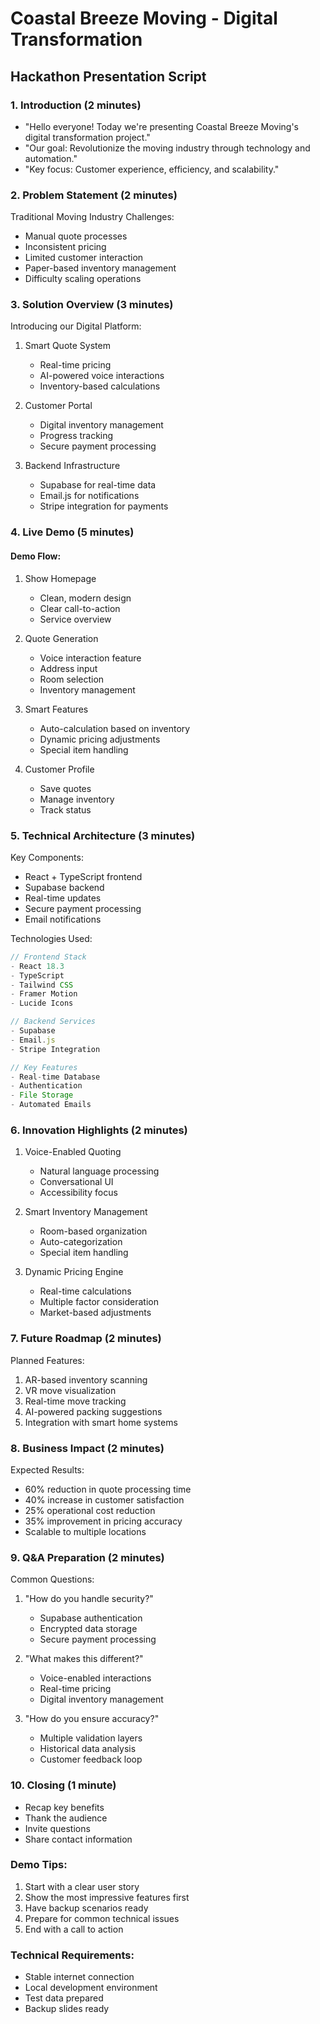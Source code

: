 # Coastal Breeze Moving - Digital Transformation
## Hackathon Presentation Script

### 1. Introduction (2 minutes)
- "Hello everyone! Today we're presenting Coastal Breeze Moving's digital transformation project."
- "Our goal: Revolutionize the moving industry through technology and automation."
- "Key focus: Customer experience, efficiency, and scalability."

### 2. Problem Statement (2 minutes)
Traditional Moving Industry Challenges:
- Manual quote processes
- Inconsistent pricing
- Limited customer interaction
- Paper-based inventory management
- Difficulty scaling operations

### 3. Solution Overview (3 minutes)
Introducing our Digital Platform:
1. Smart Quote System
   - Real-time pricing
   - AI-powered voice interactions
   - Inventory-based calculations

2. Customer Portal
   - Digital inventory management
   - Progress tracking
   - Secure payment processing

3. Backend Infrastructure
   - Supabase for real-time data
   - Email.js for notifications
   - Stripe integration for payments

### 4. Live Demo (5 minutes)

#### Demo Flow:
1. Show Homepage
   - Clean, modern design
   - Clear call-to-action
   - Service overview

2. Quote Generation
   - Voice interaction feature
   - Address input
   - Room selection
   - Inventory management

3. Smart Features
   - Auto-calculation based on inventory
   - Dynamic pricing adjustments
   - Special item handling

4. Customer Profile
   - Save quotes
   - Manage inventory
   - Track status

### 5. Technical Architecture (3 minutes)

Key Components:
- React + TypeScript frontend
- Supabase backend
- Real-time updates
- Secure payment processing
- Email notifications

Technologies Used:
```typescript
// Frontend Stack
- React 18.3
- TypeScript
- Tailwind CSS
- Framer Motion
- Lucide Icons

// Backend Services
- Supabase
- Email.js
- Stripe Integration

// Key Features
- Real-time Database
- Authentication
- File Storage
- Automated Emails
```

### 6. Innovation Highlights (2 minutes)

1. Voice-Enabled Quoting
   - Natural language processing
   - Conversational UI
   - Accessibility focus

2. Smart Inventory Management
   - Room-based organization
   - Auto-categorization
   - Special item handling

3. Dynamic Pricing Engine
   - Real-time calculations
   - Multiple factor consideration
   - Market-based adjustments

### 7. Future Roadmap (2 minutes)

Planned Features:
1. AR-based inventory scanning
2. VR move visualization
3. Real-time move tracking
4. AI-powered packing suggestions
5. Integration with smart home systems

### 8. Business Impact (2 minutes)

Expected Results:
- 60% reduction in quote processing time
- 40% increase in customer satisfaction
- 25% operational cost reduction
- 35% improvement in pricing accuracy
- Scalable to multiple locations

### 9. Q&A Preparation (2 minutes)

Common Questions:
1. "How do you handle security?"
   - Supabase authentication
   - Encrypted data storage
   - Secure payment processing

2. "What makes this different?"
   - Voice-enabled interactions
   - Real-time pricing
   - Digital inventory management

3. "How do you ensure accuracy?"
   - Multiple validation layers
   - Historical data analysis
   - Customer feedback loop

### 10. Closing (1 minute)
- Recap key benefits
- Thank the audience
- Invite questions
- Share contact information

### Demo Tips:
1. Start with a clear user story
2. Show the most impressive features first
3. Have backup scenarios ready
4. Prepare for common technical issues
5. End with a call to action

### Technical Requirements:
- Stable internet connection
- Local development environment
- Test data prepared
- Backup slides ready